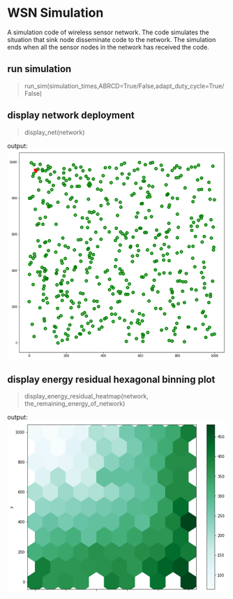 # WSN Simulation
A simulation code of wireless sensor network. The code simulates the situation that sink node disseminate code to the network. The simulation ends when all the sensor nodes in the network has received the code.
## run simulation
> run_sim(simulation_times,ABRCD=True/False,adapt_duty_cycle=True/False)

## display network deployment
> display_net(network)

output:
<img src="./img/net_500.png"></img>
## display energy residual hexagonal binning plot
> display_energy_residual_heatmap(network, the_remaining_energy_of_network)

output:
<img src="./img/adaptive_radius.png"></img>
